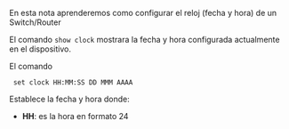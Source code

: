 En esta nota aprenderemos como configurar el reloj (fecha y hora) de un Switch/Router

El comando `show clock` mostrara la fecha y hora configurada actualmente en el dispositivo. 

 El comando 
```
 set clock HH:MM:SS DD MMM AAAA 
```

Establece la fecha y hora donde:
* **HH**: es la hora en formato 24
